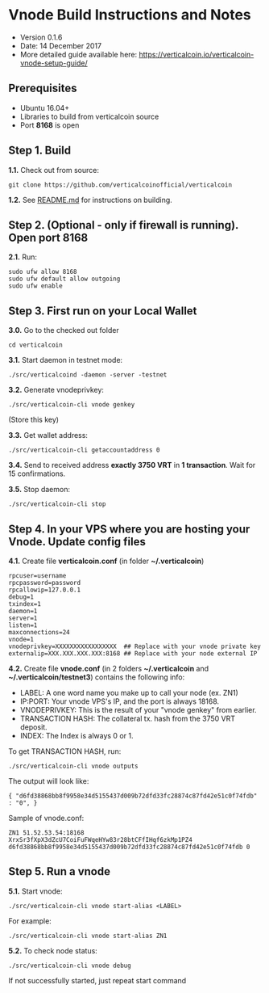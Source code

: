 Vnode Build Instructions and Notes
=============================
 - Version 0.1.6
 - Date: 14 December 2017
 - More detailed guide available here: https://verticalcoin.io/verticalcoin-vnode-setup-guide/

Prerequisites
-------------
 - Ubuntu 16.04+
 - Libraries to build from verticalcoin source
 - Port **8168** is open

Step 1. Build
----------------------
**1.1.**  Check out from source:

    git clone https://github.com/verticalcoinofficial/verticalcoin

**1.2.**  See [README.md](README.md) for instructions on building.

Step 2. (Optional - only if firewall is running). Open port 8168
----------------------
**2.1.**  Run:

    sudo ufw allow 8168
    sudo ufw default allow outgoing
    sudo ufw enable

Step 3. First run on your Local Wallet
----------------------
**3.0.**  Go to the checked out folder

    cd verticalcoin

**3.1.**  Start daemon in testnet mode:

    ./src/verticalcoind -daemon -server -testnet

**3.2.**  Generate vnodeprivkey:

    ./src/verticalcoin-cli vnode genkey

(Store this key)

**3.3.**  Get wallet address:

    ./src/verticalcoin-cli getaccountaddress 0

**3.4.**  Send to received address **exactly 3750 VRT** in **1 transaction**. Wait for 15 confirmations.

**3.5.**  Stop daemon:

    ./src/verticalcoin-cli stop

Step 4. In your VPS where you are hosting your Vnode. Update config files
----------------------
**4.1.**  Create file **verticalcoin.conf** (in folder **~/.verticalcoin**)

    rpcuser=username
    rpcpassword=password
    rpcallowip=127.0.0.1
    debug=1
    txindex=1
    daemon=1
    server=1
    listen=1
    maxconnections=24
    vnode=1
    vnodeprivkey=XXXXXXXXXXXXXXXXX  ## Replace with your vnode private key
    externalip=XXX.XXX.XXX.XXX:8168 ## Replace with your node external IP

**4.2.**  Create file **vnode.conf** (in 2 folders **~/.verticalcoin** and **~/.verticalcoin/testnet3**) contains the following info:
 - LABEL: A one word name you make up to call your node (ex. ZN1)
 - IP:PORT: Your vnode VPS's IP, and the port is always 18168.
 - VNODEPRIVKEY: This is the result of your "vnode genkey" from earlier.
 - TRANSACTION HASH: The collateral tx. hash from the 3750 VRT deposit.
 - INDEX: The Index is always 0 or 1.

To get TRANSACTION HASH, run:

    ./src/verticalcoin-cli vnode outputs

The output will look like:

    { "d6fd38868bb8f9958e34d5155437d009b72dfd33fc28874c87fd42e51c0f74fdb" : "0", }

Sample of vnode.conf:

    ZN1 51.52.53.54:18168 XrxSr3fXpX3dZcU7CoiFuFWqeHYw83r28btCFfIHqf6zkMp1PZ4 d6fd38868bb8f9958e34d5155437d009b72dfd33fc28874c87fd42e51c0f74fdb 0

Step 5. Run a vnode
----------------------
**5.1.**  Start vnode:

    ./src/verticalcoin-cli vnode start-alias <LABEL>

For example:

    ./src/verticalcoin-cli vnode start-alias ZN1

**5.2.**  To check node status:

    ./src/verticalcoin-cli vnode debug

If not successfully started, just repeat start command
